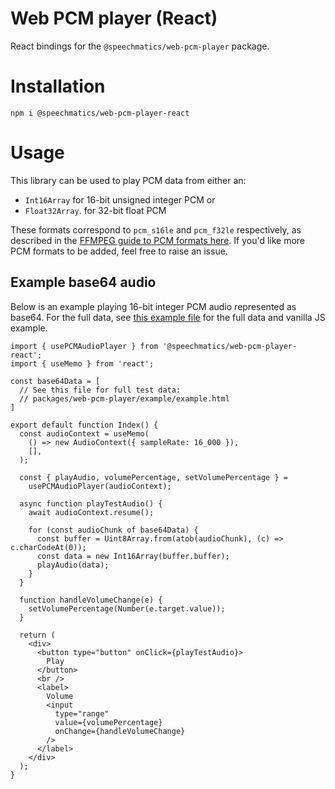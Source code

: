 # Web PCM player (React)

React bindings for the `@speechmatics/web-pcm-player` package.

# Installation

```
npm i @speechmatics/web-pcm-player-react
```

# Usage

This library can be used to play PCM data from either an:
  - `Int16Array` for 16-bit unsigned integer PCM or
  - `Float32Array`. for 32-bit float PCM

These formats correspond to `pcm_s16le` and `pcm_f32le` respectively, as described in the [FFMPEG guide to PCM formats here](https://trac.ffmpeg.org/wiki/audio%20types#SampleFormats). If you'd like more PCM formats to be added, feel free to raise an issue.

## Example base64 audio

Below is an example playing 16-bit integer PCM audio represented as base64. For the full data, see [this example file](../web-pcm-player/example/example.html) for the full data and vanilla JS example.

```TSX
import { usePCMAudioPlayer } from '@speechmatics/web-pcm-player-react';
import { useMemo } from 'react';

const base64Data = [
  // See this file for full test data:
  // packages/web-pcm-player/example/example.html
]

export default function Index() {
  const audioContext = useMemo(
    () => new AudioContext({ sampleRate: 16_000 }),
    [],
  );

  const { playAudio, volumePercentage, setVolumePercentage } =
    usePCMAudioPlayer(audioContext);

  async function playTestAudio() {
    await audioContext.resume();

    for (const audioChunk of base64Data) {
      const buffer = Uint8Array.from(atob(audioChunk), (c) => c.charCodeAt(0));
      const data = new Int16Array(buffer.buffer);
      playAudio(data);
    }
  }

  function handleVolumeChange(e) {
    setVolumePercentage(Number(e.target.value));
  }

  return (
    <div>
      <button type="button" onClick={playTestAudio}>
        Play
      </button>
      <br />
      <label>
        Volume
        <input
          type="range"
          value={volumePercentage}
          onChange={handleVolumeChange}
        />
      </label>
    </div>
  );
}

```